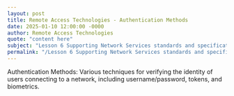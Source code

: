 ```yaml
---
layout: post
title: Remote Access Technologies - Authentication Methods
date: 2025-01-10 12:00:00 -0000
author: Remote Access Technologies
quote: "content here"
subject: "Lesson 6 Supporting Network Services standards and specifications"
permalink: "/Lesson 6 Supporting Network Services standards and specifications/Remote Access Technologies/Remote Access Technologies - Authentication Methods"
---
```


Authentication Methods: Various techniques for verifying the identity of users connecting to a network, including username/password, tokens, and biometrics.

